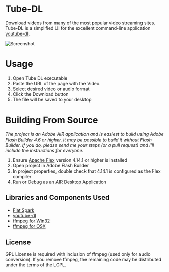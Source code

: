 # Tube-DL

Download videos from many of the most popular video streaming sites. Tube-DL is a simplified UI for the excellent command-line application [youtube-dl](https://rg3.github.io/youtube-dl/).

![Screenshot](https://raw.github.com/jasonhinkle/Tube-DL/master/screenshot.png)

# Usage

1. Open Tube DL executable
2. Paste the URL of the page with the Video.
3. Select desired video or audio format
4. Click the Download button
5. The file will be saved to your desktop

# Building From Source

*The project is an Adobe AIR application and is easiest to build using Adobe Flash Builder 4.6 or higher. It may be possible to build it without Flash Builder. If you do, please send me your steps (or a pull request) and I'll include the instructions for everyone.*

1. Ensure [Apache Flex](http://flex.apache.org/) version 4.14.1 or higher is installed
2. Open project in Adobe Flash Builder
3. In project properties, double check that 4.14.1 is configured as the Flex compiler
4. Run or Debug as an AIR Desktop Application

## Libraries and Components Used

* [Flat Spark](https://cwiki.apache.org/confluence/display/FLEX/Using+FlatSpark+skins)
* [youtube-dl](https://github.com/rg3/youtube-dl)
* [ffmpeg for Win32](http://ffmpeg.zeranoe.com/builds/)
* [ffmpeg for OSX](https://evermeet.cx/ffmpeg/)

## License

GPL License is required with inclusion of ffmpeg (used only for audio conversion). If you remove ffmpeg, the remaining code may be distributed under the terms of the LGPL.